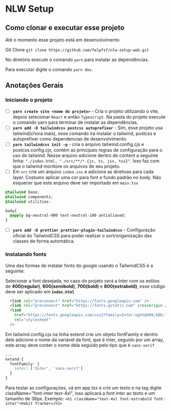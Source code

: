 # NLW Setup

## Como clonar e executar esse projeto

Até o momento esse projeto está em desenvolvimento

Git Clone `git clone https://github.com/felpfsf/nlw-setup-web.git`

No diretório execute o comando `yarn` para instalar as dependências.

Para executar digite o comando `yarn dev`.

## Anotações Gerais

### Iniciando o projeto

- [ ] **`yarn create vite <nome do projeto>`** - Cria o projeto utilizando o vite, depois selecionar `React` e então `Typescript`. Na pasta do projeto execute o comando yarn para terminar de instalar as dependências.
- [ ] **`yarn add -D tailwindcss postcss autoprefixer`** - Sim, esse projeto usa tailwind(chora mais), esse comando irá instalar o tailwind, postcss e autoprefixer como dependencias de desenvolvimento.
- [ ] **`yarn tailwindcss init -p`** - cria o arquivo tailwind.config.cjs e postcss.config.cjs, contém as principais regras de configuração para o uso do tailwind. Nesse arquivo adicione dentro de content a seguinte linha: `"./index.html, "./src/**/*.{js, ts, jsx, tsx}"`. Isso faz com que o tailwind monitore os arquivos de seu projeto.
- [ ] Em `src` crie um arquivo `index.css` e adicione as diretivas para cada layer. Costumo aplicar uma cor para font e fundo padrão no body. Não esquecer que este arquivo deve ser importado em `main.tsx`

```css
@tailwind base;
@tailwind components;
@tailwind utilities;

body{
  @apply bg-neutral-900 text-neutral-100 antialiased;
}
```

- [ ] **`yarn add -D prettier prettier-plugin-tailwindcss`** - Configuração oficial do TailwindCSS para poder realizar o sort/origanização das classes de forma automática.

### Instalando fonts

Uma das formas de instalar fonts do google usando o TailwindCSS é a seguinte:

Selecionar a font desejada, no caso do projeto será a Inter com os estilos de **400(regular)**, **600(semibold)**, **700(bold)** e **800(extrabold)**, esse código deve ser aplicado em **`index.html`**

```html
  <link rel="preconnect" href="https://fonts.googleapis.com" />
  <link rel="preconnect" href="https://fonts.gstatic.com" crossorigin />
  <link
    href="https://fonts.googleapis.com/css2?family=Inter:wght@400;600;700;800&display=swap"
    rel="stylesheet"
  />
```

Em tailwind.config.cjs na linha extend crie um objeto fontFamily e dentro dele adicione o nome da variável da font, que é inter, seguido por um array, este array deve conter o nome dela seguido pelo tipo que é `sans-serif`

```css
...
extend:{
  fontFamily: {
    inter: ['Inter', 'sans-serif']
  }
}
```

Para testar as configurações, vá em app.tsx e crie um texto e na tag digite className="font-inter text-4xl", isso aplicará a font inter ao texto e um tamanho de 36px.
Exemplo:
`<h1 className="text-4xl font-extrabold font-inter">Habit Tracker</h1>`
